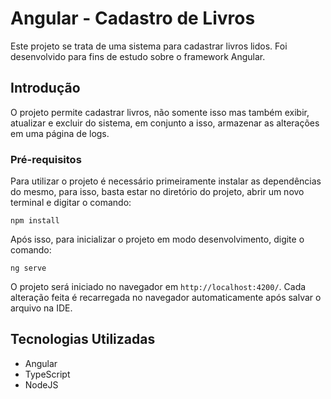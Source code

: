 # Angular - Cadastro de Livros

Este projeto se trata de uma sistema para cadastrar livros lidos. Foi desenvolvido para fins de estudo sobre o framework Angular.

## Introdução

O projeto permite cadastrar livros, não somente isso mas também exibir, atualizar e excluir do sistema, em conjunto a isso, armazenar as alterações em uma página de logs.

### Pré-requisitos

Para utilizar o projeto é necessário primeiramente instalar as dependências do mesmo, para isso, basta estar no diretório do projeto, abrir um novo terminal e digitar o comando:
```
npm install
```

Após isso, para inicializar o projeto em modo desenvolvimento, digite o comando:
```
ng serve
```
O projeto será iniciado no navegador em `http://localhost:4200/`. Cada alteração feita é recarregada no navegador automaticamente após salvar o arquivo na IDE.

## Tecnologias Utilizadas

* Angular
* TypeScript
* NodeJS